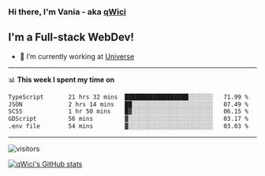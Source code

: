 ### Hi there, I'm Vania - aka [qWici][website]

## I'm a Full-stack WebDev!
- 🔭 I’m currently working at [Universe][universe]

---

📊 **This week I spent my time on**
<!--START_SECTION:waka-->

```txt
TypeScript       21 hrs 32 mins  ██████████████████░░░░░░░   71.99 %
JSON             2 hrs 14 mins   ██░░░░░░░░░░░░░░░░░░░░░░░   07.49 %
SCSS             1 hr 50 mins    █▓░░░░░░░░░░░░░░░░░░░░░░░   06.15 %
GDScript         56 mins         ▓░░░░░░░░░░░░░░░░░░░░░░░░   03.17 %
.env file        54 mins         ▓░░░░░░░░░░░░░░░░░░░░░░░░   03.03 %
```

<!--END_SECTION:waka-->

---

![visitors](https://visitor-badge.glitch.me/badge?page_id=qWici)


[![qWici's GitHub stats](https://github-readme-stats.vercel.app/api?username=qWici)](https://github.com/qWici/github-readme-stats)

[website]: https://devkucher.com
[twitter]: https://twitter.com/KucherDev
[linkedin]: https://www.linkedin.com/in/ivankucher
[universe]: https://universeapps.limited
